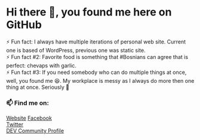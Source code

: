 # Hi there 👋, you found me here on GitHub

⚡ Fun fact: I always have multiple iterations of personal web site. Current one is based of WordPress, previous one was static site.  
⚡ Fun fact #2: Favorite food is something that #Bosnians can agree that is perfect: chevaps with garlic.  
⚡ Fun fact #3: If you need somebody who can do multiple things at once, well, you found me 😆. My workplace is messy as I always do more then one thing at once. Seriously 🤪

### 📫 Find me on:

[Website](https://idzan.hr)
[Facebook](https://fb.me/Idzan.Marko.Official)  
[Twitter](https://twitter.com/idzanmarko)  
[DEV Community Profile](https://dev.to/idzan)
